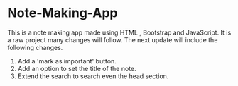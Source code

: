 # Note-Making-App
This is a note making app made using HTML , Bootstrap and JavaScript.
It is a raw project many changes will follow.
The next update will include the following changes.
1. Add a 'mark as important' button.
2. Add an option to set the title of the note.
3. Extend the search to search even the head section.
